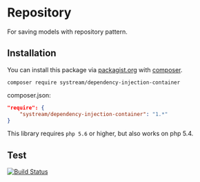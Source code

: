 # Repository
For saving models with repository pattern.

## Installation

You can install this package via [packagist.org](https://packagist.org/packages/systream/dependency-injection-container) with [composer](https://getcomposer.org/).

`composer require systream/dependency-injection-container`

composer.json:

```json
"require": {
    "systream/dependency-injection-container": "1.*"
}
```

This library requires `php 5.6` or higher, but also works on php 5.4.

## Test

[![Build Status](https://travis-ci.org/systream/dependency-injection-container.svg?branch=master)](https://travis-ci.org/systream/dependency-injection-container)

